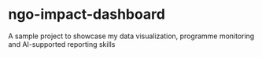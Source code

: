 # ngo-impact-dashboard
A sample project to showcase my data visualization, programme monitoring and AI-supported reporting skills

